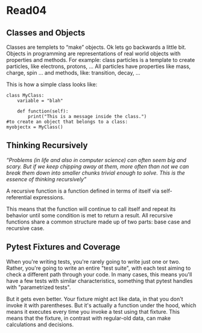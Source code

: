 # Read04 

## Classes and Objects
Classes are templets to “make” objects. 
Ok lets go backwards a little bit. Objects in programming are representations of real world objects with properties and methods. For example: class particles is a template to create particles, like electrons, protons, …
All particles have properties like mass, charge, spin … and methods, like: transition, decay, … 


This is how a simple class looks like: 


```
class MyClass:
    variable = "blah"

    def function(self):
        print("This is a message inside the class.")
#to create an object that belongs to a class:
myobjectx = MyClass()
```

## Thinking Recursively
_“Problems (in life and also in computer science) can often seem big and scary. But if we keep chipping away at them, more often than not we can break them down into smaller chunks trivial enough to solve. This is the essence of thinking recursively”_


A recursive function is a function defined in terms of itself via self-referential expressions.


This means that the function will continue to call itself and repeat its behavior until some condition is met to return a result. All recursive functions share a common structure made up of two parts: base case and recursive case.

## Pytest Fixtures and Coverage
When you're writing tests, you're rarely going to write just one or two. Rather, you're going to write an entire "test suite", with each test aiming to check a different path through your code. In many cases, this means you'll have a few tests with similar characteristics, something that pytest handles with "parametrized tests".


But it gets even better. Your fixture might act like data, in that you don't invoke it with parentheses. But it's actually a function under the hood, which means it executes every time you invoke a test using that fixture. This means that the fixture, in contrast with regular-old data, can make calculations and decisions.
